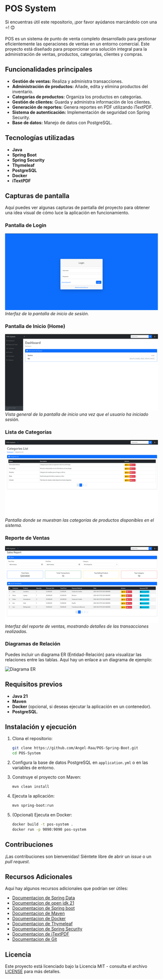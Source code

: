 # POS System

Si encuentras útil este repositorio, ¡por favor ayúdanos marcándolo con una ⭐! 😊

POS es un sistema de punto de venta completo desarrollado para gestionar eficientemente las operaciones de ventas en un entorno comercial. Este proyecto está diseñado para proporcionar una solución integral para la administración de ventas, productos, categorías, clientes y compras.

## Funcionalidades principales

- **Gestión de ventas:** Realiza y administra transacciones.
- **Administración de productos:** Añade, edita y elimina productos del inventario.
- **Categorías de productos:** Organiza los productos en categorías.
- **Gestión de clientes:** Guarda y administra información de los clientes.
- **Generación de reportes:** Genera reportes en PDF utilizando iTextPDF.
- **Sistema de autenticación:** Implementación de seguridad con Spring Security.
- **Base de datos:** Manejo de datos con PostgreSQL.

## Tecnologías utilizadas

- **Java** 
- **Spring Boot**
- **Spring Security** 
- **Thymeleaf** 
- **PostgreSQL** 
- **Docker** 
- **iTextPDF**

## Capturas de pantalla

Aquí puedes ver algunas capturas de pantalla del proyecto para obtener una idea visual de cómo luce la aplicación en funcionamiento.

### Pantalla de Login
![Pantalla de Login](https://github.com/Angel-Raa/POS-Spring-Boot/blob/main/src/main/resources/static/img/login.png)
*Interfaz de la pantalla de inicio de sesión.*

### Pantalla de Inicio (Home)
![Pantalla de Inicio](https://github.com/Angel-Raa/POS-Spring-Boot/blob/main/src/main/resources/static/img/home.png)
*Vista general de la pantalla de inicio una vez que el usuario ha iniciado sesión.*

### Lista de Categorías
![Lista de Categorías](https://github.com/Angel-Raa/POS-Spring-Boot/blob/main/src/main/resources/static/img/list.png)
*Pantalla donde se muestran las categorías de productos disponibles en el sistema.*

### Reporte de Ventas
![Reporte de Ventas](https://github.com/Angel-Raa/POS-Spring-Boot/blob/main/src/main/resources/static/img/report.png)
*Interfaz del reporte de ventas, mostrando detalles de las transacciones realizadas.*


### Diagramas de Relación

Puedes incluir un diagrama ER (Entidad-Relación) para visualizar las relaciones entre las tablas. Aquí hay un enlace a un diagrama de ejemplo:

![Diagrama ER](https://github.com/Angel-Raa/POS-Spring-Boot-Thymeleaf/blob/main/src/main/resources/static/img/base-de-dato.png)


## Requisitos previos

- **Java 21**
- **Maven** 
- **Docker** (opcional, si deseas ejecutar la aplicación en un contenedor).
- **PostgreSQL**.

## Instalación y ejecución

1. Clona el repositorio:
    ```bash
    git clone https://github.com/Angel-Raa/POS-Spring-Boot.git
    cd POS-System
    ```

2. Configura la base de datos PostgreSQL en `application.yml` o en las variables de entorno.

3. Construye el proyecto con Maven:
    ```bash
    mvn clean install
    ```

4. Ejecuta la aplicación:
    ```bash
    mvn spring-boot:run
    ```

5. (Opcional) Ejecuta en Docker:
    ```bash
    docker build -t pos-system .
    docker run -p 9090:9090 pos-system
    ```

## Contribuciones

¡Las contribuciones son bienvenidas! Siéntete libre de abrir un _issue_ o un _pull request_.

## Recursos Adicionales

Aquí hay algunos recursos adicionales que podrían ser útiles:
- [Documentacion de Spring Data](https://spring.io/projects/spring-data)
- [Documentacion de open jdk 21](https://docs.oracle.com/en/java/javase/21/)
- [Documentacion de Spring boot](https://docs.spring.io/spring-boot/docs/current/reference/htmlsingle/)
- [Documentacion de Maven](https://maven.apache.org/guides/getting-started/)
- [Documentacion de Docker](https://docs.docker.com/)
- [Documentacion de Thymeleaf](https://www.thymeleaf.org/documentation.html)
- [Documentacion de Spring Security](https://docs.spring.io/spring-security/reference/index.html)
- [Documentacion de iTextPDF](https://itextpdf.com/resources/api-documentation)
- [Documentacion de Git](https://git-scm.com/doc)


## Licencia

Este proyecto está licenciado bajo la Licencia MIT - consulta el archivo [LICENSE](LICENSE) para más detalles.


